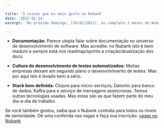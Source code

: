 ```yaml
---

title: '3 coisas que eu mais gosto no Nubank'
date: '2022-01-14'
excerpt: 'No próximo domingo, (16/01/2022), eu completo 2 meses de Nubank. E gostaria de compartilhar um balanço positivo deste período com as 3 coisas que mais gosto por aqui:'

---
```


- **Documentação:** Parece utopia falar sobre documentação no universo de desenvolvimento de software. Mas acredite: no Nubank isto é bem maduro e sempre está nos roadmap/sprints a criação/atualização dos docs.

- **Cultura do desenvolvimento de testes automatizados:** Muitas empresas deixam em segundo plano o desenvolvimento de testes. Mas por aqui isto é levado bem a sério.

- **Stack bem definida:** Clojure para micro-serviços; Datomic para banco de dados; Kafka para o serviço de mensagens assíncronas. Temos outras tecnologias usadas. Mas estas são as que fazem parte do meu dia-a-dia de trabalho.

Se você também gostou, saiba que o Nubank contrata para todos os níveis de senioridade. Dê uma conferida nas vagas e faça sua inscrição: [vagas no Nubank](https://www.linkedin.com/company/nubank/jobs/)